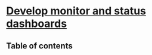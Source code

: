 # [Develop monitor and status dashboards](https://learn.microsoft.com/en-us/training/modules/develop-monitor-status-dashboards/) <!-- omit in toc -->

## Table of contents <!-- omit in toc -->
